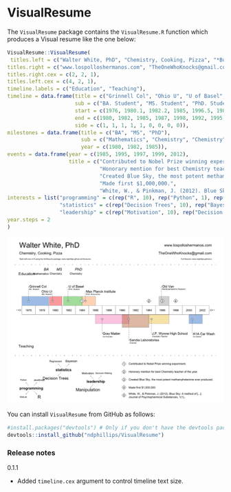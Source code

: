 
<!-- README.md is generated from README.Rmd. Please edit that file -->
VisualResume
============

The `VisualResume` package contains the `VisualResume.R` function which produces a Visual resume like the one below:

``` r
VisualResume::VisualResume(
 titles.left = c("Walter White, PhD", "Chemistry, Cooking, Pizza", "*Built with love in R using the InfoResume package: www.ndphillips.github.io/inforesume"),
titles.right = c("www.lospolloshermanos.com", "TheOneWhoKnocks@gmail.com", "Full Resume: www.ndphillips.github.io"),
titles.right.cex = c(2, 2, 1),
titles.left.cex = c(4, 2, 1),
timeline.labels = c("Education", "Teaching"),
timeline = data.frame(title = c("Grinnell Col", "Ohio U", "U of Basel", "Max Planck Institute", "Old Van", "Gray Matter", "Sandia Laboratories", "J.P. Wynne High School", "A1A Car Wash"),
                      sub = c("BA. Student", "MS. Student", "PhD. Student", "PhD. Researcher", "Methamphetamine Research", "Co-Founder", "Chemist", "Chemistry Teacher", "Co-Owner"),
                      start = c(1976, 1980.1, 1982.2, 1985, 1996.5, 1987, 1991, 1995, 2001),
                      end = c(1980, 1982, 1985, 1987, 1998, 1992, 1995, 1998, 2003),
                      side = c(1, 1, 1, 1, 1, 0, 0, 0, 0)),
milestones = data.frame(title = c("BA", "MS", "PhD"),
                        sub = c("Mathematics", "Chemistry", "Chemistry"),
                        year = c(1980, 1982, 1985)),
events = data.frame(year = c(1985, 1995, 1997, 1999, 2012),
                    title = c("Contributed to Nobel Prize winning experiment.",
                              "Honorary mention for best Chemistry teacher of the year.",
                              "Created Blue Sky, the most potent methamphetamine ever produced.",
                              "Made first $1,000,000.",
                              "White, W., & Pinkman, J. (2012). Blue Sky: A method of [...].\nJournal of Psychopharmical Substances, 1(1),.")),
interests = list("programming" = c(rep("R", 10), rep("Python", 1), rep("JavaScript", 2), "MatLab"),
                 "statistics" = c(rep("Decision Trees", 10), rep("Bayesian", 5), rep("Regression", 3)),
                 "leadership" = c(rep("Motivation", 10), rep("Decision Making", 5), rep("Manipulation", 30))),
year.steps = 2
)
```

![](README-unnamed-chunk-2-1.png)

You can install `VisualResume` from GitHub as follows:

``` r
#install.packages("devtools") # Only if you don't have the devtools package
devtools::install_github("ndphillips/VisualResume")
```

### Release notes

0.1.1

-   Added `timeline.cex` argument to control timeline text size.
